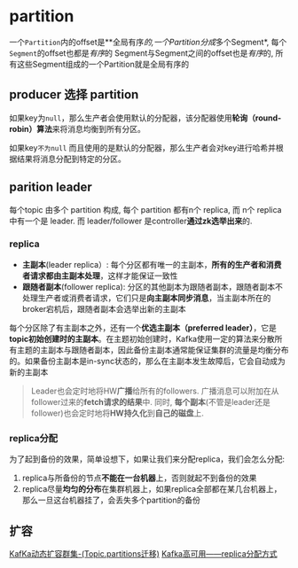 # partition

一个`Partition`内的offset是**全局有序*的,一个Partition分成*多个Segment*, 每个`Segment`的offset也都是*有序*的
Segment与Segment之间的offset也是*有序*的, 所有这些Segment组成的一个Partition就是全局有序的

## producer 选择 partition

如果key为`null`，那么生产者会使用默认的分配器，该分配器使用**轮询（round-robin）算法**来将消息均衡到所有分区。

如果key`不为null` 而且使用的是默认的分配器，那么生产者会对key进行哈希并根据结果将消息分配到特定的分区。

## parition leader

每个topic 由多个 partition 构成, 每个 partition 都有n个 replica, 而 n个 replica 中有一个是 leader. 而 leader/follower 是controller**通过zk选举出来**的.

### replica

- **主副本**(leader replica）: 每个分区都有唯一的主副本，**所有的生产者和消费者请求都由主副本处理**，这样才能保证一致性
- **跟随者副本**(follower replica): 分区的其他副本为跟随者副本，跟随者副本不处理生产者或消费者请求，它们只是**向主副本同步消息**，当主副本所在的broker宕机后，跟随者副本会选举出新的主副本

每个分区除了有主副本之外，还有一个**优选主副本（preferred leader）**，它是**topic初始创建时的主副本**。在主题初始创建时，Kafka使用一定的算法来分散所有主题的主副本与跟随者副本，因此备份主副本通常能保证集群的流量是均衡分布的。如果备份主副本是in-sync状态的，那么在主副本发生故障后，它会自动成为新的主副本

> Leader也会定时地将HW**广播**给所有的followers. 广播消息可以附加在从follower过来的**fetch请求的结果**中.
> 同时, **每个副本**(不管是leader还是follower)也会定时地将**HW持久化**到**自己的磁盘**上.

### replica分配

为了起到备份的效果，简单设想下，如果让我们来分配replica，我们会怎么分配:

1. replica与所备份的节点**不能在一台机器**上，否则就起不到备份的效果
2. replica尽量**均匀的分布**在集群机器上，如果replica全部都在某几台机器上，那么一旦这台机器挂了，会丢失多个partition的备份

## 扩容

[KafKa动态扩容群集-(Topic.partitions迁移)](http://blog.yancy.cc/2017/07/11/Bigdata-hadoop/Kafka/KafKa%E6%89%A9%E5%AE%B9%E7%BE%A4%E9%9B%86(Topic.partitions%E8%BF%81%E7%A7%BB)/)
[Kafka高可用——replica分配方式](https://www.jianshu.com/p/082baf0ebce5)
